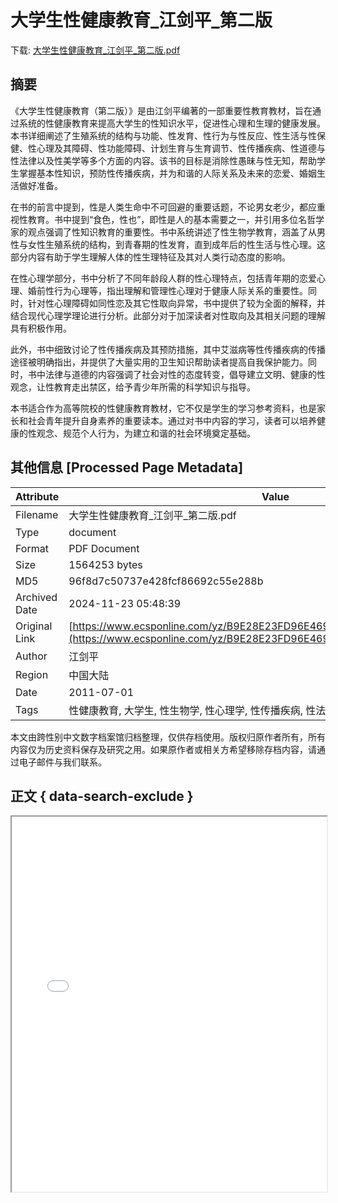 # 大学生性健康教育_江剑平_第二版

<!-- tcd_download_link -->
下载: [大学生性健康教育_江剑平_第二版.pdf](大学生性健康教育_江剑平_第二版.pdf)
<!-- tcd_download_link_end -->

## 摘要

<!-- tcd_abstract -->
《大学生性健康教育（第二版）》是由江剑平编著的一部重要性教育教材，旨在通过系统的性健康教育来提高大学生的性知识水平，促进性心理和生理的健康发展。本书详细阐述了生殖系统的结构与功能、性发育、性行为与性反应、性生活与性保健、性心理及其障碍、性功能障碍、计划生育与生育调节、性传播疾病、性道德与性法律以及性美学等多个方面的内容。该书的目标是消除性愚昧与性无知，帮助学生掌握基本性知识，预防性传播疾病，并为和谐的人际关系及未来的恋爱、婚姻生活做好准备。

在书的前言中提到，性是人类生命中不可回避的重要话题，不论男女老少，都应重视性教育。书中提到“食色，性也”，即性是人的基本需要之一，并引用多位名哲学家的观点强调了性知识教育的重要性。书中系统讲述了性生物学教育，涵盖了从男性与女性生殖系统的结构，到青春期的性发育，直到成年后的性生活与性心理。这部分内容有助于学生理解人体的性生理特征及其对人类行动态度的影响。

在性心理学部分，书中分析了不同年龄段人群的性心理特点，包括青年期的恋爱心理、婚前性行为心理等，指出理解和管理性心理对于健康人际关系的重要性。同时，针对性心理障碍如同性恋及其它性取向异常，书中提供了较为全面的解释，并结合现代心理学理论进行分析。此部分对于加深读者对性取向及其相关问题的理解具有积极作用。

此外，书中细致讨论了性传播疾病及其预防措施，其中艾滋病等性传播疾病的传播途径被明确指出，并提供了大量实用的卫生知识帮助读者提高自我保护能力。同时，书中法律与道德的内容强调了社会对性的态度转变，倡导建立文明、健康的性观念，让性教育走出禁区，给予青少年所需的科学知识与指导。

本书适合作为高等院校的性健康教育教材，它不仅是学生的学习参考资料，也是家长和社会青年提升自身素养的重要读本。通过对书中内容的学习，读者可以培养健康的性观念、规范个人行为，为建立和谐的社会环境奠定基础。

<!-- tcd_abstract_end -->

## 其他信息 [Processed Page Metadata]

| Attribute       | Value                                  |
|-----------------|----------------------------------------|
| Filename        | 大学生性健康教育_江剑平_第二版.pdf                             |
| Type            | document                                 |
| Format          | PDF Document                               |
| Size            | 1564253 bytes                           |
| MD5             | 96f8d7c50737e428fcf86692c55e288b                                  |
| Archived Date   | 2024-11-23 05:48:39                             |
| Original Link   | [https://www.ecsponline.com/yz/B9E28E23FD96E469FB1DDA83B9D74EBBF000.pdf](https://www.ecsponline.com/yz/B9E28E23FD96E469FB1DDA83B9D74EBBF000.pdf)                         |
| Author          | 江剑平                               |
| Region          | 中国大陆                               |
| Date            | 2011-07-01                                 |
| Tags            | 性健康教育, 大学生, 性生物学, 性心理学, 性传播疾病, 性法律与道德, 性功能障碍                                 |

本文由跨性别中文数字档案馆归档整理，仅供存档使用。版权归原作者所有，所有内容仅为历史资料保存及研究之用。如果原作者或相关方希望移除存档内容，请通过电子邮件与我们联系。

## 正文 { data-search-exclude }

<!-- tcd_main_text -->
<iframe src="../大学生性健康教育_江剑平_第二版.pdf" width="100%" height="600px">
    <p>无法显示PDF，请下载查看。</p>
</iframe>
<!-- tcd_main_text_end -->

